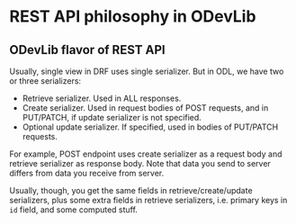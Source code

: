 # REST API philosophy in ODevLib

## ODevLib flavor of REST API

Usually, single view in DRF uses single serializer. But in ODL, we have two or three serializers:

- Retrieve serializer. Used in ALL responses.
- Create serializer. Used in request bodies of POST requests, and in PUT/PATCH, if update serializer is not specified.
- Optional update serializer. If specified, used in bodies of PUT/PATCH requests.

For example, POST endpoint uses create serializer as a request body and retrieve serializer as response body. Note that
data you send to server differs from data you receive from server.

Usually, though, you get the same fields in retrieve/create/update serializers, plus some extra fields in retrieve
serializers, i.e. primary keys in `id` field, and some computed stuff.
